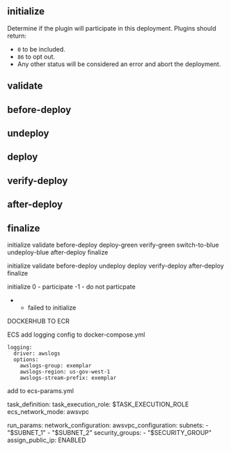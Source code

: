 ## initialize
Determine if the plugin will participate in this deployment.
Plugins should return:
- `0` to be included.
- `86` to opt out.
- Any other status will be considered an error and abort the deployment.

## validate
## before-deploy
## undeploy
## deploy
## verify-deploy
## after-deploy
## finalize

initialize
validate
before-deploy
deploy-green
verify-green
switch-to-blue
undeploy-blue
after-deploy
finalize


initialize
validate
before-deploy
undeploy
deploy
verify-deploy
after-deploy
finalize






initialize
 0 - participate
 -1 - do not particpate
 * - failed to initialize


DOCKERHUB TO ECR

ECS
add logging config to docker-compose.yml

    logging:
      driver: awslogs
      options:
        awslogs-group: exemplar
        awslogs-region: us-gov-west-1
        awslogs-stream-prefix: exemplar


add to ecs-params.yml

task_definition:
  task_execution_role: $TASK_EXECUTION_ROLE
  ecs_network_mode: awsvpc


run_params:
  network_configuration:
    awsvpc_configuration:
      subnets:
        - "$SUBNET_1"
        - "$SUBNET_2"
      security_groups:
        - "$SECURITY_GROUP"
      assign_public_ip: ENABLED

